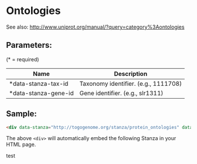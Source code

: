 Ontologies
==================

See also: http://www.uniprot.org/manual/?query=category%3Aontologies

## Parameters:

(* = required)

| Name                 | Description                          |
|----------------------|--------------------------------------|
| *data-stanza-tax-id  | Taxonomy identifier. (e.g., 1111708) |
| *data-stanza-gene-id | Gene identifier. (e.g., slr1311)     |

## Sample:

```html
<div data-stanza="http://togogenome.org/stanza/protein_ontologies" data-stanza-tax-id="1111708" data-stanza-gene-id="slr1311"></div>
```

The above `<div>` will automatically embed the following Stanza in your HTML page.

<div data-stanza="http://togogenome.org/stanza/protein_ontologies" data-stanza-tax-id="1111708" data-stanza-gene-id="slr1311"></div>

test

<div data-stanza="http://localhost:3000/protein_ontologies" data-stanza-tax-id="1111708" data-stanza-gene-id="slr1311"></div>
